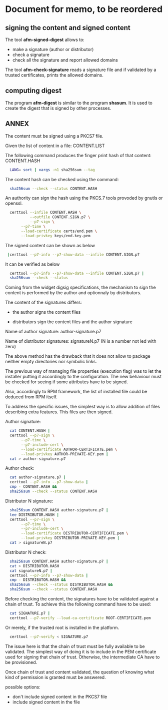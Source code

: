 # Document for memo, to be reordered

## signing the content and signed content

The tool **afm-signed-digest** allows to:

- make a signature (author or distributor)
- check a signature
- check all the signature and report allowed domains

The tool **afm-check-signature** reads a signature
file and if validated by a trusted certificates,
prints the allowed domains.

## computing digest

The program **afm-digest** is similar to the program
**shasum**. It is used to create the digest that is signed
by other processes.

## ANNEX

The content must be signed using a PKCS7 file.

Given the list of content in a file: CONTENT.LIST

The following command produces the finger print hash
of that content: CONTENT.HASH

```sh
  LANG= sort | xargs -n1 sha256sum --tag
```

The content hash can be checked using the command:

```sh
  sha256sum --check --status CONTENT.HASH
```

An authority can sign the hash using the PKCS.7
tools provoded by gnutls or openssl.

```sh
  certtool --infile CONTENT.HASH \
           --outfile CONTENT.SIGN.p7 \
           --p7-sign \
	   --p7-time \
	   --load-certificate certs/end.pem \
	   --load-privkey keys/end.key.pem
```

The signed content can be shown as below

```sh
 |certtool --p7-info --p7-show-data --infile CONTENT.SIGN.p7
```

It can be verified as below

```sh
  certtool --p7-info --p7-show-data --infile CONTENT.SIGN.p7 |
  sha256sum --check --status
```

Coming from the widget digsig specifications, the mechanism to sign
the content is performed by the author and optionnaly by distributors.

The content of the signatures differs:

- the author signs the content files

- distributors sign the content files and the author signature

Name of author signature: author-signature.p7

Name of distributor signatures: signatureN.p7 (N is a number not led with zero)

The above method has the drawback that it does not allow to package
neither empty directories nor symbolic links.

The previous way of managing file properties (execution flag) was to let
the installer putting it accordingly to the configuration.
The new behaviour must be checked for seeing if some attributes have to
be signed.

Also, accordingly to RPM framework, the list of installed file
could be deduced from RPM itself.

To address the specific issues, the simplest way is to allow addition
of files describing extra features. This files are then signed.

Author signature:

```sh
  cat CONTENT.HASH |
  certtool --p7-sign \
	   --p7-time \
	   --p7-include-cert \
	   --load-certificate AUTHOR-CERTIFICATE.pem \
	   --load-privkey AUTHOR-PRIVATE-KEY.pem |
  cat > author-signature.p7
```

Author check:

```sh
  cat author-signature.p7 |
  certtool --p7-info --p7-show-data |
  cmp - CONTENT.HASH &&
  sha256sum --check --status CONTENT.HASH
```

Distributor N signature:

```sh
  sha256sum CONTENT.HASH author-signature.p7 |
  tee DISTRIBUTOR.HASH |
  certtool --p7-sign \
	   --p7-time \
	   --p7-include-cert \
	   --load-certificate DISTRIBUTOR-CERTIFICATE.pem \
	   --load-privkey DISTRIBUTOR-PRIVATE-KEY.pem |
  cat > signatureN.p7
```

Distributor N check:

```sh
  sha256sum CONTENT.HASH author-signature.p7 |
  cat > DISTRIBUTOR.HASH
  cat signatureN.p7 |
  certtool --p7-info --p7-show-data |
  cmp - DISTRIBUTOR.HASH &&
  sha256sum --check --status DISTRIBUTOR.HASH &&
  sha256sum --check --status CONTENT.HASH
```

Before checking the content, the signatures have to be
validated against a chain of trust. To achieve this
the following command have to be used:

```sh
  cat SIGNATURE.p7 |
  certtool --p7-verify --load-ca-certificate ROOT-CERTIFICATE.pem
```

Or merely, if the trusted root is installed in the
platform.

```sh
  certtool --p7-verify < SIGNATURE.p7
```

The issue here is that the chain of trust must be fully
available to be validated. The simplest way of doing it
is to include in the PEM certificate used for signing
that chain of trust. Otherwise, the intermediate CA
have to be provisioned.

Once chain of trust and content validated, the question
of knowing what kind of permission is granted must be answered.

possible options:
 - don't include signed content in the PKCS7 file
 - include signed content in the file

